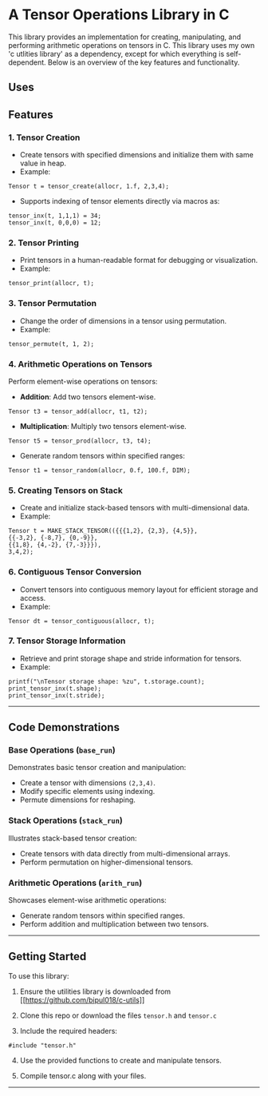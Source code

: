 
# A Tensor Operations Library in C



This library provides an implementation for creating, manipulating, and performing arithmetic operations on tensors in C. This library uses my own 'c utlities library' as a dependency, except for which everything is self-dependent. Below is an overview of the key features and functionality.

Uses 
---

## Features

### 1. **Tensor Creation**
- Create tensors with specified dimensions and initialize them with same value in heap.
- Example:

`Tensor t = tensor_create(allocr, 1.f, 2,3,4);`

- Supports indexing of tensor elements directly via macros as:

```
tensor_inx(t, 1,1,1) = 34;
tensor_inx(t, 0,0,0) = 12;
```

### 2. **Tensor Printing**
- Print tensors in a human-readable format for debugging or visualization.
- Example:

`tensor_print(allocr, t);`

### 3. **Tensor Permutation**
- Change the order of dimensions in a tensor using permutation.
- Example:

`tensor_permute(t, 1, 2);`

### 4. **Arithmetic Operations on Tensors**
Perform element-wise operations on tensors:

- **Addition**: Add two tensors element-wise.

`Tensor t3 = tensor_add(allocr, t1, t2);`

- **Multiplication**: Multiply two tensors element-wise.

`Tensor t5 = tensor_prod(allocr, t3, t4);`

- Generate random tensors within specified ranges:

`Tensor t1 = tensor_random(allocr, 0.f, 100.f, DIM);`

### 5. **Creating Tensors on Stack**
- Create and initialize stack-based tensors with multi-dimensional data.
- Example:

```
Tensor t = MAKE_STACK_TENSOR(({{{1,2}, {2,3}, {4,5}},
{{-3,2}, {-8,7}, {0,-9}},
{{1,8}, {4,-2}, {7,-3}}}),
3,4,2);
```

### 6. **Contiguous Tensor Conversion**
- Convert tensors into contiguous memory layout for efficient storage and access.
- Example:

`Tensor dt = tensor_contiguous(allocr, t);`

### 7. **Tensor Storage Information**
- Retrieve and print storage shape and stride information for tensors.
- Example:

```
printf("\nTensor storage shape: %zu", t.storage.count);
print_tensor_inx(t.shape);
print_tensor_inx(t.stride);
```

---

## Code Demonstrations

### Base Operations (`base_run`)
Demonstrates basic tensor creation and manipulation:
- Create a tensor with dimensions `(2,3,4)`.
- Modify specific elements using indexing.
- Permute dimensions for reshaping.

### Stack Operations (`stack_run`)
Illustrates stack-based tensor creation:
- Create tensors with data directly from multi-dimensional arrays.
- Perform permutation on higher-dimensional tensors.

### Arithmetic Operations (`arith_run`)
Showcases element-wise arithmetic operations:
- Generate random tensors within specified ranges.
- Perform addition and multiplication between two tensors.

---

## Getting Started

To use this library:
1. Ensure the utilities library is downloaded from [[https://github.com/bipul018/c-utils]]

2. Clone this repo or download the files `tensor.h` and `tensor.c`

3. Include the required headers:

`#include "tensor.h"`

4. Use the provided functions to create and manipulate tensors.

5. Compile tensor.c along with your files.

---
